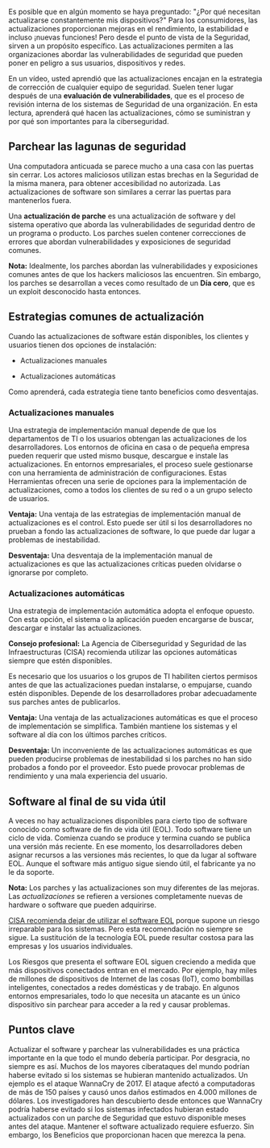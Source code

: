 
Es posible que en algún momento se haya preguntado: "¿Por qué necesitan actualizarse constantemente mis dispositivos?" Para los consumidores, las actualizaciones proporcionan mejoras en el rendimiento, la estabilidad e incluso ¡nuevas funciones! Pero desde el punto de vista de la Seguridad, sirven a un propósito específico. Las actualizaciones permiten a las organizaciones abordar las vulnerabilidades de seguridad que pueden poner en peligro a sus usuarios, dispositivos y redes.

En un vídeo, usted aprendió que las actualizaciones encajan en la estrategia de corrección de cualquier equipo de seguridad. Suelen tener lugar después de una **evaluación de vulnerabilidades**, que es el proceso de revisión interna de los sistemas de Seguridad de una organización. En esta lectura, aprenderá qué hacen las actualizaciones, cómo se suministran y por qué son importantes para la ciberseguridad.

## Parchear las lagunas de seguridad

Una computadora anticuada se parece mucho a una casa con las puertas sin cerrar. Los actores maliciosos utilizan estas brechas en la Seguridad de la misma manera, para obtener accesibilidad no autorizada. Las actualizaciones de software son similares a cerrar las puertas para mantenerlos fuera.

Una **actualización de parche** es una actualización de software y del sistema operativo que aborda las vulnerabilidades de seguridad dentro de un programa o producto. Los parches suelen contener correcciones de errores que abordan vulnerabilidades y exposiciones de seguridad comunes.

**Nota:** Idealmente, los parches abordan las vulnerabilidades y exposiciones comunes antes de que los hackers maliciosos las encuentren. Sin embargo, los parches se desarrollan a veces como resultado de un **Día cero**, que es un exploit desconocido hasta entonces.

## Estrategias comunes de actualización

Cuando las actualizaciones de software están disponibles, los clientes y usuarios tienen dos opciones de instalación:

- Actualizaciones manuales
    
- Actualizaciones automáticas
    

Como aprenderá, cada estrategia tiene tanto beneficios como desventajas.

### **Actualizaciones manuales**

Una estrategia de implementación manual depende de que los departamentos de TI o los usuarios obtengan las actualizaciones de los desarrolladores. Los entornos de oficina en casa o de pequeña empresa pueden requerir que usted mismo busque, descargue e instale las actualizaciones. En entornos empresariales, el proceso suele gestionarse con una herramienta de administración de configuraciones. Estas Herramientas ofrecen una serie de opciones para la implementación de actualizaciones, como a todos los clientes de su red o a un grupo selecto de usuarios.

**Ventaja:** Una ventaja de las estrategias de implementación manual de actualizaciones es el control. Esto puede ser útil si los desarrolladores no prueban a fondo las actualizaciones de software, lo que puede dar lugar a problemas de inestabilidad.

**Desventaja:** Una desventaja de la implementación manual de actualizaciones es que las actualizaciones críticas pueden olvidarse o ignorarse por completo.

### **Actualizaciones automáticas**

Una estrategia de implementación automática adopta el enfoque opuesto. Con esta opción, el sistema o la aplicación pueden encargarse de buscar, descargar e instalar las actualizaciones.

**Consejo profesional:** La Agencia de Ciberseguridad y Seguridad de las Infraestructuras (CISA) recomienda utilizar las opciones automáticas siempre que estén disponibles.

Es necesario que los usuarios o los grupos de TI habiliten ciertos permisos antes de que las actualizaciones puedan instalarse, o empujarse, cuando estén disponibles. Depende de los desarrolladores probar adecuadamente sus parches antes de publicarlos.

**Ventaja:** Una ventaja de las actualizaciones automáticas es que el proceso de implementación se simplifica. También mantiene los sistemas y el software al día con los últimos parches críticos.

**Desventaja:** Un inconveniente de las actualizaciones automáticas es que pueden producirse problemas de inestabilidad si los parches no han sido probados a fondo por el proveedor. Esto puede provocar problemas de rendimiento y una mala experiencia del usuario.

## Software al final de su vida útil

A veces no hay actualizaciones disponibles para cierto tipo de software conocido como software de fin de vida útil (EOL). Todo software tiene un ciclo de vida. Comienza cuando se produce y termina cuando se publica una versión más reciente. En ese momento, los desarrolladores deben asignar recursos a las versiones más recientes, lo que da lugar al software EOL. Aunque el software más antiguo sigue siendo útil, el fabricante ya no le da soporte.

**Nota:** Los parches y las actualizaciones son muy diferentes de las mejoras. Las _actualizaciones_ se refieren a versiones completamente nuevas de hardware o software que pueden adquirirse.

[CISA recomienda dejar de utilizar el software EOL](https://www.cisa.gov/news-events/news/understanding-patches-and-software-updates) porque supone un riesgo irreparable para los sistemas. Pero esta recomendación no siempre se sigue. La sustitución de la tecnología EOL puede resultar costosa para las empresas y los usuarios individuales.

Los Riesgos que presenta el software EOL siguen creciendo a medida que más dispositivos conectados entran en el mercado. Por ejemplo, hay miles de millones de dispositivos de Internet de las cosas (IoT), como bombillas inteligentes, conectados a redes domésticas y de trabajo. En algunos entornos empresariales, todo lo que necesita un atacante es un único dispositivo sin parchear para acceder a la red y causar problemas.

## Puntos clave

Actualizar el software y parchear las vulnerabilidades es una práctica importante en la que todo el mundo debería participar. Por desgracia, no siempre es así. Muchos de los mayores ciberataques del mundo podrían haberse evitado si los sistemas se hubieran mantenido actualizados. Un ejemplo es el ataque WannaCry de 2017. El ataque afectó a computadoras de más de 150 países y causó unos daños estimados en 4.000 millones de dólares. Los investigadores han descubierto desde entonces que WannaCry podría haberse evitado si los sistemas infectados hubieran estado actualizados con un parche de Seguridad que estuvo disponible meses antes del ataque. Mantener el software actualizado requiere esfuerzo. Sin embargo, los Beneficios que proporcionan hacen que merezca la pena.